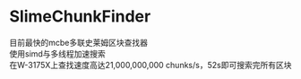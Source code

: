 # SlimeChunkFinder
目前最快的mcbe多联史莱姆区块查找器  
使用simd与多线程加速搜索  
在W-3175X上查找速度高达21,000,000,000 chunks/s，52s即可搜索完所有区块
